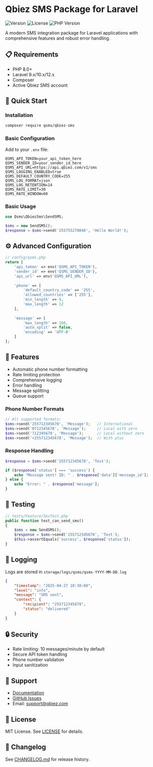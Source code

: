 # Qbiez SMS Package for Laravel

![Version](https://img.shields.io/packagist/v/qsms/qbiez-sms)
![License](https://img.shields.io/packagist/l/qsms/qbiez-sms)
![PHP Version](https://img.shields.io/packagist/php-v/qsms/qbiez-sms)

A modern SMS integration package for Laravel applications with comprehensive features and robust error handling.

## 📋 Requirements

- PHP 8.0+
- Laravel 9.x/10.x/12.x
- Composer
- Active Qbiez SMS account

## 🚀 Quick Start

### Installation

```bash
composer require qsms/qbiez-sms
```

### Basic Configuration

Add to your `.env` file:

```env
QSMS_API_TOKEN=your_api_token_here
QSMS_SENDER_ID=your_sender_id_here
QSMS_API_URL=https://api.qbiez.com/v1/sms
QSMS_LOGGING_ENABLED=true
QSMS_DEFAULT_COUNTRY_CODE=255
QSMS_LOG_FORMAT=json
QSMS_LOG_RETENTION=14
QSMS_RATE_LIMIT=30
QSMS_RATE_WINDOW=60
```

### Basic Usage

```php
use Qsms\QbiezSms\SendSMS;

$sms = new SendSMS();
$response = $sms->send('255755270046', 'Hello World!');
```

## ⚙️ Advanced Configuration

```php
// config/qsms.php
return [
    'api_token' => env('QSMS_API_TOKEN'),
    'sender_id' => env('QSMS_SENDER_ID'),
    'api_url' => env('QSMS_API_URL'),
    
    'phone' => [
        'default_country_code' => '255',
        'allowed_countries' => ['255'],
        'min_length' => 9,
        'max_length' => 12
    ],
    
    'message' => [
        'max_length' => 160,
        'auto_split' => false,
        'encoding' => 'UTF-8'
    ]
];
```

## 📱 Features

- Automatic phone number formatting
- Rate limiting protection
- Comprehensive logging
- Error handling
- Message splitting
- Queue support

### Phone Number Formats

```php
// All supported formats:
$sms->send('255712345678', 'Message');   // International
$sms->send('0712345678', 'Message');     // Local with zero
$sms->send('712345678', 'Message');      // Local without zero
$sms->send('+255712345678', 'Message');  // With plus
```

### Response Handling

```php
$response = $sms->send('255712345678', 'Test');

if ($response['status'] === 'success') {
    echo "Message sent! ID: " . $response['data']['message_id'];
} else {
    echo "Error: " . $response['message'];
}
```

## 🧪 Testing

```php
// tests/Feature/SmsTest.php
public function test_can_send_sms()
{
    $sms = new SendSMS();
    $response = $sms->send('255712345678', 'Test');
    $this->assertEquals('success', $response['status']);
}
```

## 📝 Logging

Logs are stored in `storage/logs/qsms/qsms-YYYY-MM-DD.log`

```json
{
    "timestamp": "2025-04-27 10:30:00",
    "level": "info",
    "message": "SMS sent",
    "context": {
        "recipient": "255712345678",
        "status": "delivered"
    }
}
```

## 🔒 Security

- Rate limiting: 10 messages/minute by default
- Secure API token handling
- Phone number validation
- Input sanitization

## 🤝 Support

- [Documentation](https://docs.qbiez.com)
- [GitHub Issues](https://github.com/qbiez/sms/issues)
- Email: support@qbiez.com

## 📄 License

MIT License. See [LICENSE](LICENSE) for details.

## 🔄 Changelog

See [CHANGELOG.md](CHANGELOG.md) for release history.
